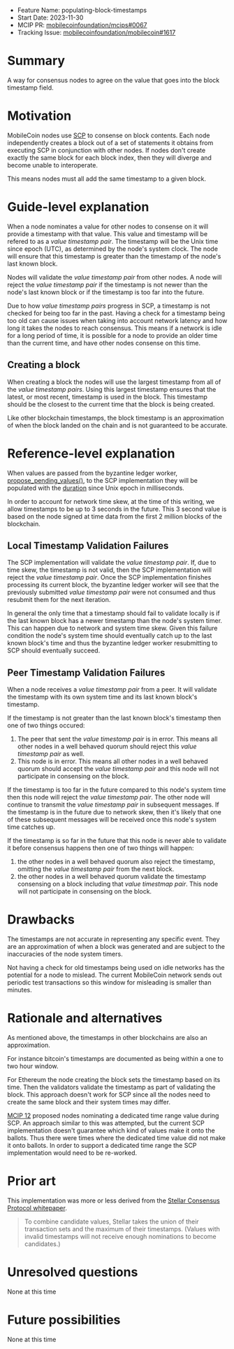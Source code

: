 - Feature Name: populating-block-timestamps
- Start Date: 2023-11-30
- MCIP PR: [mobilecoinfoundation/mcips#0067](https://github.com/mobilecoinfoundation/mcips/pull/67)
- Tracking Issue: [mobilecoinfoundation/mobilecoin#1617](https://github.com/mobilecoinfoundation/mobilecoin/issues/1617)

# Summary
[summary]: #summary

A way for consensus nodes to agree on the value that goes into the block
timestamp field.

# Motivation
[motivation]: #motivation

MobileCoin nodes use
[SCP](https://www.stellar.org/papers/stellar-consensus-protocol) to consense on
block contents. Each node independently creates a block out of a set of
statements it obtains from executing SCP in conjunction with other nodes. If
nodes don't create exactly the same block for each block index, then they will
diverge and become unable to interoperate.

This means nodes must all add the same timestamp to a given block.

# Guide-level explanation
[guide-level-explanation]: #guide-level-explanation

When a node nominates a value for other nodes to consense on it will provide a
timestamp with that value. This value and timestamp will be refered to as a
_value timestamp pair_. The timestamp will be the Unix time since epoch
(UTC), as determined by the node's system clock. The node will ensure that this
timestamp is greater than the timestamp of the node's last known block.

Nodes will validate the _value timestamp pair_ from other nodes. A node will reject the _value
timestamp pair_ if the timestamp is not newer than the node's last known block
or if the timestamp is too far into the future.

Due to how _value timestamp pairs_ progress in SCP, a timestamp is not checked
for being too far in the past. Having a check for a timestamp being too old can
cause issues when taking into account network latency and how long it takes the
nodes to reach consensus. This means if a network is idle for a long period of
time, it is possible for a node to provide an older time than the current time,
and have other nodes consense on this time.

## Creating a block

When creating a block the nodes will use the largest timestamp from all of the
_value timestamp pairs_. Using this largest timestamp ensures that the latest, or
most recent, timestamp is used in the block. This timestamp should be the
closest to the current time that the block is being created.

Like other blockchain timestamps, the block timestamp is an approximation of
when the block landed on the chain and is not guaranteed to be accurate.

# Reference-level explanation
[reference-level-explanation]: #reference-level-explanation

When values are passed from the byzantine ledger worker,
[propose\_pending\_values()](https://github.com/mobilecoinfoundation/mobilecoin/blob/f5907cf3374b1e7b57a173af72950f247b789864/consensus/service/src/byzantine_ledger/worker.rs#L433), 
to the SCP implementation they will be populated with the
[duration](https://doc.rust-lang.org/std/time/struct.Duration.html) since Unix
epoch in milliseconds.

In order to account for network time skew, at the time of this writing, we allow
timestamps to be up to 3 seconds in the future. This 3 second value is based on
the
node signed at time data from the first 2 million blocks of the blockchain.

## Local Timestamp Validation Failures

The SCP implementation will validate the _value timestamp pair_. If, due to
time skew, the timestamp is not valid, then the SCP implementation will reject
the _value timestamp pair_. Once the SCP implementation finishes processing its
current block, the byzantine ledger worker will see that the previously
submitted _value timestamp pair_ were not consumed and thus resubmit them for
the next iteration.

In general the only time that a timestamp should fail to validate locally is if
the last known block has a newer timestamp than the node's system timer. This
can happen due to network and system time skew. Given this failure condition the
node's system time should eventually catch up to the last known block's time and
thus the byzantine ledger worker resubmitting to SCP should eventually succeed.

## Peer Timestamp Validation Failures

When a node receives a _value timestamp pair_ from a peer. It will validate the
timestamp with its own system time and its last known block's timestamp. 

If the timestamp is not greater than the last known block's timestamp then one
of two things occured:

1. The peer that sent the _value timestamp pair_ is in error. This means all
   other nodes in a well behaved quorum should reject this 
   _value timestamp pair_ as well.
2. This node is in error. This means all other nodes in a well behaved quorum
   should accept the _value timestamp pair_ and this node will not participate
   in consensing on the block.

If the timestamp is too far in the future compared to this node's system time
then this node will reject the _value timestamp pair_. The other node will
continue to transmit the _value timestamp pair_ in subsequent messages. If the
timestamp is in the future due to network skew, then it's likely that one of
these subsequent messages will be received once this node's system time catches
up.

If the timestamp is so far in the future that this node is never able to
validate it before consensus happens then one of two things will happen:

1. the other nodes in a well behaved quorum also reject the timestamp, omitting
   the _value timestamp pair_ from the next block.
2. the other nodes in a well behaved quorum validate the timestamp consensing on
   a block including that _value timestmap pair_. This node will not participate in consensing on the block.

# Drawbacks
[drawbacks]: #drawbacks

The timestamps are not accurate in representing any specific event. They are an
approximation of when a block was generated and are subject to the inaccuracies
of the node system timers.

Not having a check for old timestamps being used on idle networks has the
potential for a node to mislead. The current MobileCoin network sends out
periodic test transactions so this window for misleading is smaller than
minutes.

# Rationale and alternatives
[rationale-and-alternatives]: #rationale-and-alternatives

As mentioned above, the timestamps in other blockchains are also an
approximation. 

For instance bitcoin's timestamps are documented as being within
a one to two hour window.

For Ethereum the node creating the block sets the timestamp based on its time.
Then the validators validate the timestamp as part of validating the block. This
approach doesn't work for SCP since all the nodes need to create the same block
and their system times may differ.

[MCIP 12](https://github.com/mobilecoinfoundation/mcips/pull/12) proposed nodes
nominating a dedicated time range value during SCP. An approach similar to this
was attempted, but the current SCP implementation doesn't guarantee which kind
of values make it onto the ballots. Thus there were times where the dedicated
time value did not make it onto ballots. In order to support a dedicated time
range the SCP implementation would need to be re-worked.

# Prior art
[prior-art]: #prior-art

This implementation was more or less derived from the [Stellar Consensus
Protocol whitepaper](https://www.stellar.org/papers/stellar-consensus-protocol).

> To combine candidate values, Stellar takes the union of their transaction sets
> and the maximum of their timestamps. (Values with invalid timestamps will not
> receive enough nominations to become candidates.)

# Unresolved questions
[unresolved-questions]: #unresolved-questions

None at this time

# Future possibilities
[future-possibilities]: #future-possibilities

None at this time

